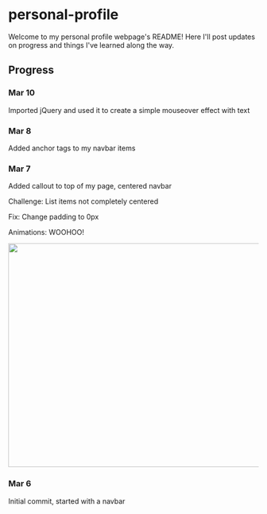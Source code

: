 # personal-profile

Welcome to my personal profile webpage's README! Here I'll post updates on progress and things I've learned along the way.


## Progress

### Mar 10
Imported jQuery and used it to create a simple mouseover effect with text

### Mar 8
Added anchor tags to my navbar items

### Mar 7
Added callout to top of my page, centered navbar

Challenge: List items not completely centered

Fix: Change padding to 0px

Animations: WOOHOO!

<img src="https://user-images.githubusercontent.com/53089551/110252255-7a401d00-7f52-11eb-8b02-62099d0ba5e4.gif" width="800" height="450">

### Mar 6
Initial commit, started with a navbar
